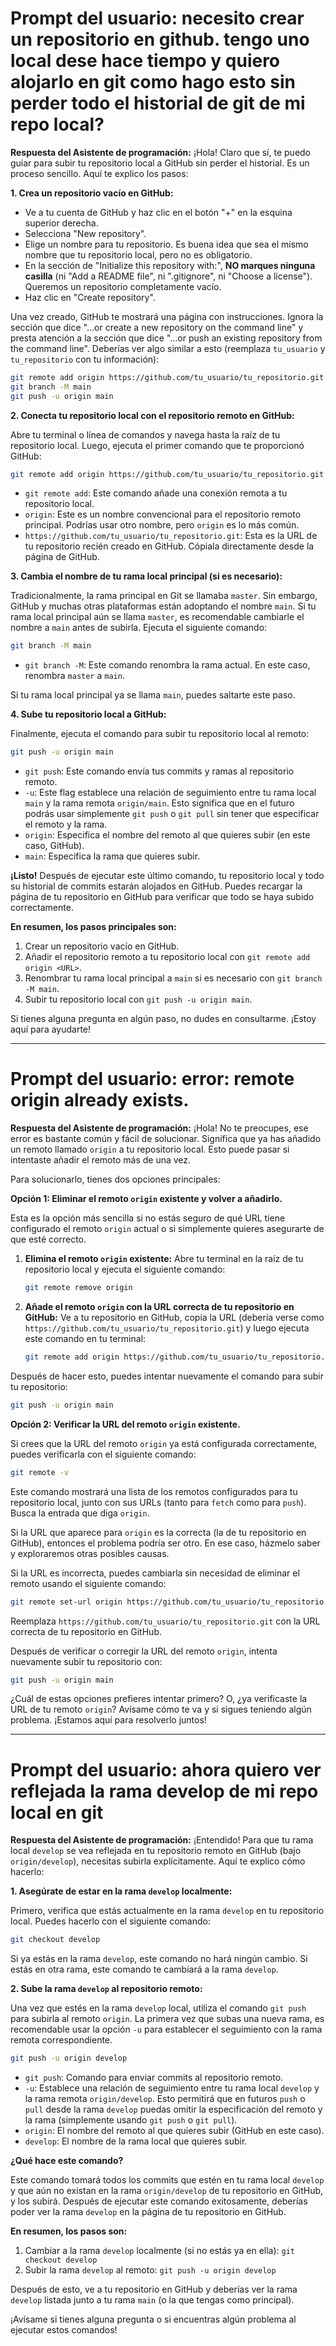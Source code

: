 # **Prompt del usuario:** necesito crear un repositorio en github. tengo uno local dese hace tiempo y quiero alojarlo en git como hago esto sin perder todo el historial de git de mi repo local?

**Respuesta del Asistente de programación:** ¡Hola! Claro que sí, te puedo guiar para subir tu repositorio local a GitHub sin perder el historial. Es un proceso sencillo. Aquí te explico los pasos:

**1. Crea un repositorio vacío en GitHub:**

* Ve a tu cuenta de GitHub y haz clic en el botón "+" en la esquina superior derecha.
* Selecciona "New repository".
* Elige un nombre para tu repositorio. Es buena idea que sea el mismo nombre que tu repositorio local, pero no es obligatorio.
* En la sección de "Initialize this repository with:", **NO marques ninguna casilla** (ni "Add a README file", ni ".gitignore", ni "Choose a license"). Queremos un repositorio completamente vacío.
* Haz clic en "Create repository".

Una vez creado, GitHub te mostrará una página con instrucciones. Ignora la sección que dice "…or create a new repository on the command line" y presta atención a la sección que dice "…or push an existing repository from the command line". Deberías ver algo similar a esto (reemplaza `tu_usuario` y `tu_repositorio` con tu información):

```bash
git remote add origin https://github.com/tu_usuario/tu_repositorio.git
git branch -M main
git push -u origin main
```

**2. Conecta tu repositorio local con el repositorio remoto en GitHub:**

Abre tu terminal o línea de comandos y navega hasta la raíz de tu repositorio local. Luego, ejecuta el primer comando que te proporcionó GitHub:

```bash
git remote add origin https://github.com/tu_usuario/tu_repositorio.git
```

* `git remote add`: Este comando añade una conexión remota a tu repositorio local.
* `origin`: Este es un nombre convencional para el repositorio remoto principal. Podrías usar otro nombre, pero `origin` es lo más común.
* `https://github.com/tu_usuario/tu_repositorio.git`: Esta es la URL de tu repositorio recién creado en GitHub. Cópiala directamente desde la página de GitHub.

**3. Cambia el nombre de tu rama local principal (si es necesario):**

Tradicionalmente, la rama principal en Git se llamaba `master`. Sin embargo, GitHub y muchas otras plataformas están adoptando el nombre `main`. Si tu rama local principal aún se llama `master`, es recomendable cambiarle el nombre a `main` antes de subirla. Ejecuta el siguiente comando:

```bash
git branch -M main
```

* `git branch -M`: Este comando renombra la rama actual. En este caso, renombra `master` a `main`.

Si tu rama local principal ya se llama `main`, puedes saltarte este paso.

**4. Sube tu repositorio local a GitHub:**

Finalmente, ejecuta el comando para subir tu repositorio local al remoto:

```bash
git push -u origin main
```

* `git push`: Este comando envía tus commits y ramas al repositorio remoto.
* `-u`: Este flag establece una relación de seguimiento entre tu rama local `main` y la rama remota `origin/main`. Esto significa que en el futuro podrás usar simplemente `git push` o `git pull` sin tener que especificar el remoto y la rama.
* `origin`: Especifica el nombre del remoto al que quieres subir (en este caso, GitHub).
* `main`: Especifica la rama que quieres subir.

**¡Listo!** Después de ejecutar este último comando, tu repositorio local y todo su historial de commits estarán alojados en GitHub. Puedes recargar la página de tu repositorio en GitHub para verificar que todo se haya subido correctamente.

**En resumen, los pasos principales son:**

1.  Crear un repositorio vacío en GitHub.
2.  Añadir el repositorio remoto a tu repositorio local con `git remote add origin <URL>`.
3.  Renombrar tu rama local principal a `main` si es necesario con `git branch -M main`.
4.  Subir tu repositorio local con `git push -u origin main`.

Si tienes alguna pregunta en algún paso, no dudes en consultarme. ¡Estoy aquí para ayudarte!

***

# **Prompt del usuario:** error: remote origin already exists.

**Respuesta del Asistente de programación:** ¡Hola! No te preocupes, ese error es bastante común y fácil de solucionar. Significa que ya has añadido un remoto llamado `origin` a tu repositorio local. Esto puede pasar si intentaste añadir el remoto más de una vez.

Para solucionarlo, tienes dos opciones principales:

**Opción 1: Eliminar el remoto `origin` existente y volver a añadirlo.**

Esta es la opción más sencilla si no estás seguro de qué URL tiene configurado el remoto `origin` actual o si simplemente quieres asegurarte de que esté correcto.

1.  **Elimina el remoto `origin` existente:** Abre tu terminal en la raíz de tu repositorio local y ejecuta el siguiente comando:

    ```bash
    git remote remove origin
    ```

2.  **Añade el remoto `origin` con la URL correcta de tu repositorio en GitHub:** Ve a tu repositorio en GitHub, copia la URL (debería verse como `https://github.com/tu_usuario/tu_repositorio.git`) y luego ejecuta este comando en tu terminal:

    ```bash
    git remote add origin https://github.com/tu_usuario/tu_repositorio.git
    ```

Después de hacer esto, puedes intentar nuevamente el comando para subir tu repositorio:

```bash
git push -u origin main
```

**Opción 2: Verificar la URL del remoto `origin` existente.**

Si crees que la URL del remoto `origin` ya está configurada correctamente, puedes verificarla con el siguiente comando:

```bash
git remote -v
```

Este comando mostrará una lista de los remotos configurados para tu repositorio local, junto con sus URLs (tanto para `fetch` como para `push`). Busca la entrada que diga `origin`.

Si la URL que aparece para `origin` es la correcta (la de tu repositorio en GitHub), entonces el problema podría ser otro. En ese caso, házmelo saber y exploraremos otras posibles causas.

Si la URL es incorrecta, puedes cambiarla sin necesidad de eliminar el remoto usando el siguiente comando:

```bash
git remote set-url origin https://github.com/tu_usuario/tu_repositorio.git
```

Reemplaza `https://github.com/tu_usuario/tu_repositorio.git` con la URL correcta de tu repositorio en GitHub.

Después de verificar o corregir la URL del remoto `origin`, intenta nuevamente subir tu repositorio con:

```bash
git push -u origin main
```

¿Cuál de estas opciones prefieres intentar primero? O, ¿ya verificaste la URL de tu remoto `origin`? Avísame cómo te va y si sigues teniendo algún problema. ¡Estamos aquí para resolverlo juntos!

***

# **Prompt del usuario:** ahora quiero ver reflejada la rama develop de mi repo local en git

**Respuesta del Asistente de programación:** ¡Entendido! Para que tu rama local `develop` se vea reflejada en tu repositorio remoto en GitHub (bajo `origin/develop`), necesitas subirla explícitamente. Aquí te explico cómo hacerlo:

**1. Asegúrate de estar en la rama `develop` localmente:**

Primero, verifica que estás actualmente en la rama `develop` en tu repositorio local. Puedes hacerlo con el siguiente comando:

```bash
git checkout develop
```

Si ya estás en la rama `develop`, este comando no hará ningún cambio. Si estás en otra rama, este comando te cambiará a la rama `develop`.

**2. Sube la rama `develop` al repositorio remoto:**

Una vez que estés en la rama `develop` local, utiliza el comando `git push` para subirla al remoto `origin`. La primera vez que subas una nueva rama, es recomendable usar la opción `-u` para establecer el seguimiento con la rama remota correspondiente.

```bash
git push -u origin develop
```

* `git push`: Comando para enviar commits al repositorio remoto.
* `-u`: Establece una relación de seguimiento entre tu rama local `develop` y la rama remota `origin/develop`. Esto permitirá que en futuros `push` o `pull` desde la rama `develop` puedas omitir la especificación del remoto y la rama (simplemente usando `git push` o `git pull`).
* `origin`: El nombre del remoto al que quieres subir (GitHub en este caso).
* `develop`: El nombre de la rama local que quieres subir.

**¿Qué hace este comando?**

Este comando tomará todos los commits que estén en tu rama local `develop` y que aún no existan en la rama `origin/develop` de tu repositorio en GitHub, y los subirá. Después de ejecutar este comando exitosamente, deberías poder ver la rama `develop` en la página de tu repositorio en GitHub.

**En resumen, los pasos son:**

1.  Cambiar a la rama `develop` localmente (si no estás ya en ella): `git checkout develop`
2.  Subir la rama `develop` al remoto: `git push -u origin develop`

Después de esto, ve a tu repositorio en GitHub y deberías ver la rama `develop` listada junto a tu rama `main` (o la que tengas como principal).

¡Avísame si tienes alguna pregunta o si encuentras algún problema al ejecutar estos comandos!
